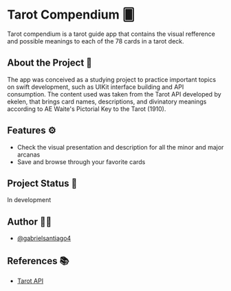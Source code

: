 
# Tarot Compendium 🂠

Tarot compendium is a tarot guide app that contains the visual refference and possible meanings to each of the 78 cards in a tarot deck. 

## About the Project 🔮
The app was conceived as a studying project to practice important topics on swift development, such as UIKit interface building and API consumption. The content used was taken from the Tarot API developed by ekelen, that brings card names, descriptions, and divinatory meanings according to AE Waite's Pictorial Key to the Tarot (1910).
## Features ⚙️

- Check the visual presentation and description for all the minor and major arcanas
- Save and browse through your favorite cards


## Project Status 🚧
In development
## Author ✍🏼

- [@gabrielsantiago4](https://github.com/gabrielsantiago4)


## References 📚

 - [Tarot API](https://rws-cards-api.herokuapp.com)

